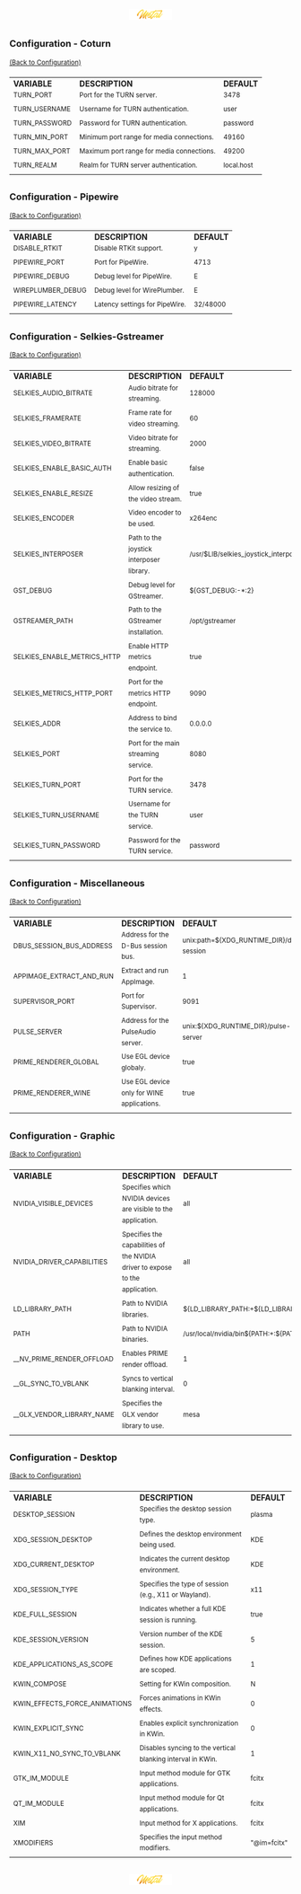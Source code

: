 <div align="center">
   <img src="../../.media/asset/badge/asset_badge_project_backgroundless.png" width="15%" height="auto"/>
</div>

##
<!---
#####################################################
# Configuration - COTURN
#####################################################
--->  
### Configuration - Coturn
<sup>[(Back to Configuration)](../../README.md#table-of-contents-3)</sup>
<br>

<div align="center">
   <table>
       <tr>
           <td><strong>VARIABLE</strong></td>
           <td><strong>DESCRIPTION</strong></td>
           <td><strong>DEFAULT</strong></td>
       </tr>
       <tr>
           <td><sup>TURN_PORT</sup></td>
           <td><sup>Port for the TURN server.</sup></td>
           <td><sup>3478</sup></td>
       </tr>
       <tr>
           <td><sup>TURN_USERNAME</sup></td>
           <td><sup>Username for TURN authentication.</sup></td>
           <td><sup>user</sup></td>
       </tr>
       <tr>
           <td><sup>TURN_PASSWORD</sup></td>
           <td><sup>Password for TURN authentication.</sup></td>
           <td><sup>password</sup></td>
       </tr>
       <tr>
           <td><sup>TURN_MIN_PORT</sup></td>
           <td><sup>Minimum port range for media connections.</sup></td>
           <td><sup>49160</sup></td>
       </tr>
       <tr>
           <td><sup>TURN_MAX_PORT</sup></td>
           <td><sup>Maximum port range for media connections.</sup></td>
           <td><sup>49200</sup></td>
       </tr>
       <tr>
           <td><sup>TURN_REALM</sup></td>
           <td><sup>Realm for TURN server authentication.</sup></td>
           <td><sup>local.host</sup></td>
       </tr>
   </table>
</div>

##
<!---
#####################################################
# Configuration - Pipewire
#####################################################
--->  
### Configuration - Pipewire
<sup>[(Back to Configuration)](../../README.md#table-of-contents-3)</sup>
<br>

<div align="center">
   <table>
       <tr>
           <td><strong>VARIABLE</strong></td>
           <td><strong>DESCRIPTION</strong></td>
           <td><strong>DEFAULT</strong></td>
       </tr>
       <tr>
           <td><sup>DISABLE_RTKIT</sup></td>
           <td><sup>Disable RTKit support.</sup></td>
           <td><sup>y</sup></td>
       </tr>
       <tr>
           <td><sup>PIPEWIRE_PORT</sup></td>
           <td><sup>Port for PipeWire.</sup></td>
           <td><sup>4713</sup></td>
       </tr>
       <tr>
           <td><sup>PIPEWIRE_DEBUG</sup></td>
           <td><sup>Debug level for PipeWire.</sup></td>
           <td><sup>E</sup></td>
       </tr>
       <tr>
           <td><sup>WIREPLUMBER_DEBUG</sup></td>
           <td><sup>Debug level for WirePlumber.</sup></td>
           <td><sup>E</sup></td>
       </tr>
       <tr>
           <td><sup>PIPEWIRE_LATENCY</sup></td>
           <td><sup>Latency settings for PipeWire.</sup></td>
           <td><sup>32/48000</sup></td>
       </tr>
   </table>
</div>

##
<!---
#####################################################
# Configuration - Selkies-Gstreamer 
#####################################################
--->  
### Configuration - Selkies-Gstreamer 
<sup>[(Back to Configuration)](../../README.md#table-of-contents-3)</sup>
<br>

<div align="center">
   <table>
       <tr>
           <td><strong>VARIABLE</strong></td>
           <td><strong>DESCRIPTION</strong></td>
           <td><strong>DEFAULT</strong></td>
       </tr>
       <tr>
           <td><sup>SELKIES_AUDIO_BITRATE</sup></td>
           <td><sup>Audio bitrate for streaming.</sup></td>
           <td><sup>128000</sup></td>
       </tr>
       <tr>
           <td><sup>SELKIES_FRAMERATE</sup></td>
           <td><sup>Frame rate for video streaming.</sup></td>
           <td><sup>60</sup></td>
       </tr>
       <tr>
           <td><sup>SELKIES_VIDEO_BITRATE</sup></td>
           <td><sup>Video bitrate for streaming.</sup></td>
           <td><sup>2000</sup></td>
       </tr>
       <tr>
           <td><sup>SELKIES_ENABLE_BASIC_AUTH</sup></td>
           <td><sup>Enable basic authentication.</sup></td>
           <td><sup>false</sup></td>
       </tr>
       <tr>
           <td><sup>SELKIES_ENABLE_RESIZE</sup></td>
           <td><sup>Allow resizing of the video stream.</sup></td>
           <td><sup>true</sup></td>
       </tr>
       <tr>
           <td><sup>SELKIES_ENCODER</sup></td>
           <td><sup>Video encoder to be used.</sup></td>
           <td><sup>x264enc</sup></td>
       </tr>
       <tr>
           <td><sup>SELKIES_INTERPOSER</sup></td>
           <td><sup>Path to the joystick interposer library.</sup></td>
           <td><sup>/usr/$LIB/selkies_joystick_interposer.so</sup></td>
       </tr>
       <tr>
           <td><sup>GST_DEBUG</sup></td>
           <td><sup>Debug level for GStreamer.</sup></td>
           <td><sup>${GST_DEBUG:-*:2}</sup></td>
       </tr>
       <tr>
           <td><sup>GSTREAMER_PATH</sup></td>
           <td><sup>Path to the GStreamer installation.</sup></td>
           <td><sup>/opt/gstreamer</sup></td>
       </tr>
       <tr>
           <td><sup>SELKIES_ENABLE_METRICS_HTTP</sup></td>
           <td><sup>Enable HTTP metrics endpoint.</sup></td>
           <td><sup>true</sup></td>
       </tr>
       <tr>
           <td><sup>SELKIES_METRICS_HTTP_PORT</sup></td>
           <td><sup>Port for the metrics HTTP endpoint.</sup></td>
           <td><sup>9090</sup></td>
       </tr>
       <tr>
           <td><sup>SELKIES_ADDR</sup></td>
           <td><sup>Address to bind the service to.</sup></td>
           <td><sup>0.0.0.0</sup></td>
       </tr>
       <tr>
           <td><sup>SELKIES_PORT</sup></td>
           <td><sup>Port for the main streaming service.</sup></td>
           <td><sup>8080</sup></td>
       </tr>
       <tr>
           <td><sup>SELKIES_TURN_PORT</sup></td>
           <td><sup>Port for the TURN service.</sup></td>
           <td><sup>3478</sup></td>
       </tr>
       <tr>
           <td><sup>SELKIES_TURN_USERNAME</sup></td>
           <td><sup>Username for the TURN service.</sup></td>
           <td><sup>user</sup></td>
       </tr>
       <tr>
           <td><sup>SELKIES_TURN_PASSWORD</sup></td>
           <td><sup>Password for the TURN service.</sup></td>
           <td><sup>password</sup></td>
       </tr>
   </table>
</div>

##
<!---
#####################################################
# Configuration - Miscellaneous
#####################################################
--->  
### Configuration - Miscellaneous
<sup>[(Back to Configuration)](../../README.md#table-of-contents-3)</sup>
<br>

<div align="center">
   <table>
       <tr>
           <td><strong>VARIABLE</strong></td>
           <td><strong>DESCRIPTION</strong></td>
           <td><strong>DEFAULT</strong></td>
       </tr>
       <tr>
           <td><sup>DBUS_SESSION_BUS_ADDRESS</sup></td>
           <td><sup>Address for the D-Bus session bus.</sup></td>
           <td><sup>unix:path=${XDG_RUNTIME_DIR}/dbus-session</sup></td>
       </tr>
       <tr>
           <td><sup>APPIMAGE_EXTRACT_AND_RUN</sup></td>
           <td><sup>Extract and run AppImage.</sup></td>
           <td><sup>1</sup></td>
       </tr>
       <tr>
           <td><sup>SUPERVISOR_PORT</sup></td>
           <td><sup>Port for Supervisor.</sup></td>
           <td><sup>9091</sup></td>
       </tr>
       <tr>
           <td><sup>PULSE_SERVER</sup></td>
           <td><sup>Address for the PulseAudio server.</sup></td>
           <td><sup>unix:${XDG_RUNTIME_DIR}/pulse-server</sup></td>
       </tr>
       <tr>
           <td><sup>PRIME_RENDERER_GLOBAL</sup></td>
           <td><sup>Use EGL device globaly.</sup></td>
           <td><sup>true</sup></td>
       </tr>
       <tr>
           <td><sup>PRIME_RENDERER_WINE</sup></td>
           <td><sup>Use EGL device only for WINE applications.</sup></td>
           <td><sup>true</sup></td>
       </tr>   
   </table>
</div>

##
<!---
#####################################################
# Configuration - Graphic
#####################################################
--->  
### Configuration - Graphic
<sup>[(Back to Configuration)](../../README.md#table-of-contents-3)</sup>
<br>

<div align="center">
   <table>
       <tr>
           <td><strong>VARIABLE</strong></td>
           <td><strong>DESCRIPTION</strong></td>
           <td><strong>DEFAULT</strong></td>
       </tr>
       <tr>
           <td><sup>NVIDIA_VISIBLE_DEVICES</sup></td>
           <td><sup>Specifies which NVIDIA devices are visible to the application.</sup></td>
           <td><sup>all</sup></td>
       </tr>
       <tr>
           <td><sup>NVIDIA_DRIVER_CAPABILITIES</sup></td>
           <td><sup>Specifies the capabilities of the NVIDIA driver to expose to the application.</sup></td>
           <td><sup>all</sup></td>
       </tr>
       <tr>
           <td><sup>LD_LIBRARY_PATH</sup></td>
           <td><sup>Path to NVIDIA libraries.</sup></td>
           <td><sup>${LD_LIBRARY_PATH:+${LD_LIBRARY_PATH}:}/usr/local/nvidia/lib:/usr/local/nvidia/lib64</sup></td>
       </tr>
       <tr>
           <td><sup>PATH</sup></td>
           <td><sup>Path to NVIDIA binaries.</sup></td>
           <td><sup>/usr/local/nvidia/bin${PATH:+:${PATH}}</sup></td>
       </tr>
       <tr>
           <td><sup>__NV_PRIME_RENDER_OFFLOAD</sup></td>
           <td><sup>Enables PRIME render offload.</sup></td>
           <td><sup>1</sup></td>
       </tr>
       <tr>
           <td><sup>__GL_SYNC_TO_VBLANK</sup></td>
           <td><sup>Syncs to vertical blanking interval.</sup></td>
           <td><sup>0</sup></td>
       </tr>
       <tr>
           <td><sup>__GLX_VENDOR_LIBRARY_NAME</sup></td>
           <td><sup>Specifies the GLX vendor library to use.</sup></td>
           <td><sup>mesa</sup></td>
       </tr>
   </table>
</div>

##
<!---
#####################################################
# Configuration - Desktop
#####################################################
--->  
### Configuration - Desktop
<sup>[(Back to Configuration)](../../README.md#table-of-contents-3)</sup>
<br>

<div align="center">
   <table>
       <tr>
           <td><strong>VARIABLE</strong></td>
           <td><strong>DESCRIPTION</strong></td>
           <td><strong>DEFAULT</strong></td>
       </tr>
       <tr>
           <td><sup>DESKTOP_SESSION</sup></td>
           <td><sup>Specifies the desktop session type.</sup></td>
           <td><sup>plasma</sup></td>
       </tr>
       <tr>
           <td><sup>XDG_SESSION_DESKTOP</sup></td>
           <td><sup>Defines the desktop environment being used.</sup></td>
           <td><sup>KDE</sup></td>
       </tr>
       <tr>
           <td><sup>XDG_CURRENT_DESKTOP</sup></td>
           <td><sup>Indicates the current desktop environment.</sup></td>
           <td><sup>KDE</sup></td>
       </tr>
       <tr>
           <td><sup>XDG_SESSION_TYPE</sup></td>
           <td><sup>Specifies the type of session (e.g., X11 or Wayland).</sup></td>
           <td><sup>x11</sup></td>
       </tr>
       <tr>
           <td><sup>KDE_FULL_SESSION</sup></td>
           <td><sup>Indicates whether a full KDE session is running.</sup></td>
           <td><sup>true</sup></td>
       </tr>
       <tr>
           <td><sup>KDE_SESSION_VERSION</sup></td>
           <td><sup>Version number of the KDE session.</sup></td>
           <td><sup>5</sup></td>
       </tr>
       <tr>
           <td><sup>KDE_APPLICATIONS_AS_SCOPE</sup></td>
           <td><sup>Defines how KDE applications are scoped.</sup></td>
           <td><sup>1</sup></td>
       </tr>
       <tr>
           <td><sup>KWIN_COMPOSE</sup></td>
           <td><sup>Setting for KWin composition.</sup></td>
           <td><sup>N</sup></td>
       </tr>
       <tr>
           <td><sup>KWIN_EFFECTS_FORCE_ANIMATIONS</sup></td>
           <td><sup>Forces animations in KWin effects.</sup></td>
           <td><sup>0</sup></td>
       </tr>
       <tr>
           <td><sup>KWIN_EXPLICIT_SYNC</sup></td>
           <td><sup>Enables explicit synchronization in KWin.</sup></td>
           <td><sup>0</sup></td>
       </tr>
       <tr>
           <td><sup>KWIN_X11_NO_SYNC_TO_VBLANK</sup></td>
           <td><sup>Disables syncing to the vertical blanking interval in KWin.</sup></td>
           <td><sup>1</sup></td>
       </tr>
       <tr>
           <td><sup>GTK_IM_MODULE</sup></td>
           <td><sup>Input method module for GTK applications.</sup></td>
           <td><sup>fcitx</sup></td>
       </tr>
       <tr>
           <td><sup>QT_IM_MODULE</sup></td>
           <td><sup>Input method module for Qt applications.</sup></td>
           <td><sup>fcitx</sup></td>
       </tr>
       <tr>
           <td><sup>XIM</sup></td>
           <td><sup>Input method for X applications.</sup></td>
           <td><sup>fcitx</sup></td>
       </tr>
       <tr>
           <td><sup>XMODIFIERS</sup></td>
           <td><sup>Specifies the input method modifiers.</sup></td>
           <td><sup>"@im=fcitx"</sup></td>
       </tr>
   </table>
</div>

##

<div align="center">
   <img src="../../.media/asset/badge/asset_badge_project_backgroundless.png" width="15%" height="auto"/>
</div>
